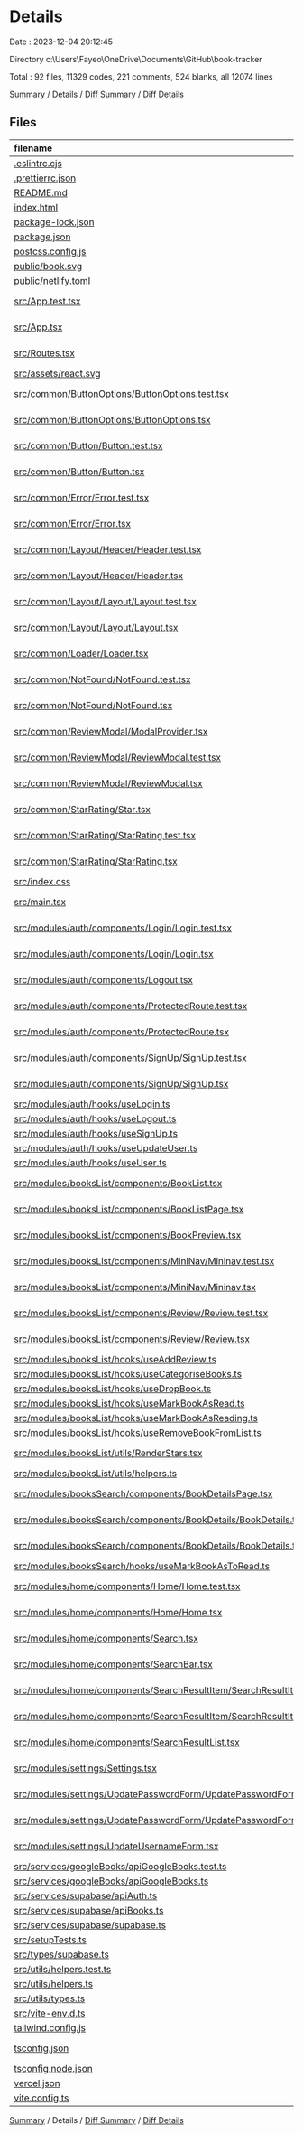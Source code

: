 # Details

Date : 2023-12-04 20:12:45

Directory c:\\Users\\Fayeo\\OneDrive\\Documents\\GitHub\\book-tracker

Total : 92 files,  11329 codes, 221 comments, 524 blanks, all 12074 lines

[Summary](results.md) / Details / [Diff Summary](diff.md) / [Diff Details](diff-details.md)

## Files
| filename | language | code | comment | blank | total |
| :--- | :--- | ---: | ---: | ---: | ---: |
| [.eslintrc.cjs](/.eslintrc.cjs) | JavaScript | 19 | 0 | 1 | 20 |
| [.prettierrc.json](/.prettierrc.json) | JSON | 6 | 0 | 1 | 7 |
| [README.md](/README.md) | Markdown | 310 | 6 | 89 | 405 |
| [index.html](/index.html) | HTML | 13 | 0 | 1 | 14 |
| [package-lock.json](/package-lock.json) | JSON | 7,453 | 0 | 1 | 7,454 |
| [package.json](/package.json) | JSON | 66 | 0 | 1 | 67 |
| [postcss.config.js](/postcss.config.js) | JavaScript | 6 | 0 | 1 | 7 |
| [public/book.svg](/public/book.svg) | XML | 11 | 1 | 1 | 13 |
| [public/netlify.toml](/public/netlify.toml) | TOML | 4 | 0 | 0 | 4 |
| [src/App.test.tsx](/src/App.test.tsx) | TypeScript JSX | 17 | 2 | 3 | 22 |
| [src/App.tsx](/src/App.tsx) | TypeScript JSX | 23 | 0 | 5 | 28 |
| [src/Routes.tsx](/src/Routes.tsx) | TypeScript JSX | 64 | 3 | 3 | 70 |
| [src/assets/react.svg](/src/assets/react.svg) | XML | 1 | 0 | 0 | 1 |
| [src/common/ButtonOptions/ButtonOptions.test.tsx](/src/common/ButtonOptions/ButtonOptions.test.tsx) | TypeScript JSX | 106 | 1 | 5 | 112 |
| [src/common/ButtonOptions/ButtonOptions.tsx](/src/common/ButtonOptions/ButtonOptions.tsx) | TypeScript JSX | 131 | 4 | 8 | 143 |
| [src/common/Button/Button.test.tsx](/src/common/Button/Button.test.tsx) | TypeScript JSX | 81 | 1 | 10 | 92 |
| [src/common/Button/Button.tsx](/src/common/Button/Button.tsx) | TypeScript JSX | 37 | 0 | 7 | 44 |
| [src/common/Error/Error.test.tsx](/src/common/Error/Error.test.tsx) | TypeScript JSX | 46 | 0 | 3 | 49 |
| [src/common/Error/Error.tsx](/src/common/Error/Error.tsx) | TypeScript JSX | 18 | 1 | 4 | 23 |
| [src/common/Layout/Header/Header.test.tsx](/src/common/Layout/Header/Header.test.tsx) | TypeScript JSX | 75 | 12 | 7 | 94 |
| [src/common/Layout/Header/Header.tsx](/src/common/Layout/Header/Header.tsx) | TypeScript JSX | 61 | 0 | 7 | 68 |
| [src/common/Layout/Layout/Layout.test.tsx](/src/common/Layout/Layout/Layout.test.tsx) | TypeScript JSX | 43 | 0 | 5 | 48 |
| [src/common/Layout/Layout/Layout.tsx](/src/common/Layout/Layout/Layout.tsx) | TypeScript JSX | 21 | 0 | 4 | 25 |
| [src/common/Loader/Loader.tsx](/src/common/Loader/Loader.tsx) | TypeScript JSX | 9 | 0 | 3 | 12 |
| [src/common/NotFound/NotFound.test.tsx](/src/common/NotFound/NotFound.test.tsx) | TypeScript JSX | 32 | 0 | 2 | 34 |
| [src/common/NotFound/NotFound.tsx](/src/common/NotFound/NotFound.tsx) | TypeScript JSX | 15 | 0 | 3 | 18 |
| [src/common/ReviewModal/ModalProvider.tsx](/src/common/ReviewModal/ModalProvider.tsx) | TypeScript JSX | 56 | 1 | 9 | 66 |
| [src/common/ReviewModal/ReviewModal.test.tsx](/src/common/ReviewModal/ReviewModal.test.tsx) | TypeScript JSX | 80 | 4 | 7 | 91 |
| [src/common/ReviewModal/ReviewModal.tsx](/src/common/ReviewModal/ReviewModal.tsx) | TypeScript JSX | 89 | 1 | 8 | 98 |
| [src/common/StarRating/Star.tsx](/src/common/StarRating/Star.tsx) | TypeScript JSX | 46 | 0 | 3 | 49 |
| [src/common/StarRating/StarRating.test.tsx](/src/common/StarRating/StarRating.test.tsx) | TypeScript JSX | 27 | 2 | 2 | 31 |
| [src/common/StarRating/StarRating.tsx](/src/common/StarRating/StarRating.tsx) | TypeScript JSX | 33 | 2 | 5 | 40 |
| [src/index.css](/src/index.css) | CSS | 3 | 0 | 1 | 4 |
| [src/main.tsx](/src/main.tsx) | TypeScript JSX | 9 | 0 | 2 | 11 |
| [src/modules/auth/components/Login/Login.test.tsx](/src/modules/auth/components/Login/Login.test.tsx) | TypeScript JSX | 95 | 1 | 12 | 108 |
| [src/modules/auth/components/Login/Login.tsx](/src/modules/auth/components/Login/Login.tsx) | TypeScript JSX | 93 | 0 | 8 | 101 |
| [src/modules/auth/components/Logout.tsx](/src/modules/auth/components/Logout.tsx) | TypeScript JSX | 11 | 0 | 3 | 14 |
| [src/modules/auth/components/ProtectedRoute.test.tsx](/src/modules/auth/components/ProtectedRoute.test.tsx) | TypeScript JSX | 40 | 0 | 7 | 47 |
| [src/modules/auth/components/ProtectedRoute.tsx](/src/modules/auth/components/ProtectedRoute.tsx) | TypeScript JSX | 17 | 5 | 8 | 30 |
| [src/modules/auth/components/SignUp/SignUp.test.tsx](/src/modules/auth/components/SignUp/SignUp.test.tsx) | TypeScript JSX | 124 | 0 | 13 | 137 |
| [src/modules/auth/components/SignUp/SignUp.tsx](/src/modules/auth/components/SignUp/SignUp.tsx) | TypeScript JSX | 159 | 3 | 7 | 169 |
| [src/modules/auth/hooks/useLogin.ts](/src/modules/auth/hooks/useLogin.ts) | TypeScript | 24 | 1 | 4 | 29 |
| [src/modules/auth/hooks/useLogout.ts](/src/modules/auth/hooks/useLogout.ts) | TypeScript | 15 | 0 | 3 | 18 |
| [src/modules/auth/hooks/useSignUp.ts](/src/modules/auth/hooks/useSignUp.ts) | TypeScript | 17 | 0 | 2 | 19 |
| [src/modules/auth/hooks/useUpdateUser.ts](/src/modules/auth/hooks/useUpdateUser.ts) | TypeScript | 15 | 0 | 3 | 18 |
| [src/modules/auth/hooks/useUser.ts](/src/modules/auth/hooks/useUser.ts) | TypeScript | 9 | 1 | 3 | 13 |
| [src/modules/booksList/components/BookList.tsx](/src/modules/booksList/components/BookList.tsx) | TypeScript JSX | 46 | 7 | 6 | 59 |
| [src/modules/booksList/components/BookListPage.tsx](/src/modules/booksList/components/BookListPage.tsx) | TypeScript JSX | 44 | 12 | 8 | 64 |
| [src/modules/booksList/components/BookPreview.tsx](/src/modules/booksList/components/BookPreview.tsx) | TypeScript JSX | 53 | 18 | 10 | 81 |
| [src/modules/booksList/components/MiniNav/Mininav.test.tsx](/src/modules/booksList/components/MiniNav/Mininav.test.tsx) | TypeScript JSX | 51 | 1 | 7 | 59 |
| [src/modules/booksList/components/MiniNav/Mininav.tsx](/src/modules/booksList/components/MiniNav/Mininav.tsx) | TypeScript JSX | 24 | 4 | 5 | 33 |
| [src/modules/booksList/components/Review/Review.test.tsx](/src/modules/booksList/components/Review/Review.test.tsx) | TypeScript JSX | 19 | 2 | 2 | 23 |
| [src/modules/booksList/components/Review/Review.tsx](/src/modules/booksList/components/Review/Review.tsx) | TypeScript JSX | 27 | 0 | 4 | 31 |
| [src/modules/booksList/hooks/useAddReview.ts](/src/modules/booksList/hooks/useAddReview.ts) | TypeScript | 15 | 0 | 3 | 18 |
| [src/modules/booksList/hooks/useCategoriseBooks.ts](/src/modules/booksList/hooks/useCategoriseBooks.ts) | TypeScript | 30 | 9 | 4 | 43 |
| [src/modules/booksList/hooks/useDropBook.ts](/src/modules/booksList/hooks/useDropBook.ts) | TypeScript | 20 | 4 | 5 | 29 |
| [src/modules/booksList/hooks/useMarkBookAsRead.ts](/src/modules/booksList/hooks/useMarkBookAsRead.ts) | TypeScript | 20 | 3 | 4 | 27 |
| [src/modules/booksList/hooks/useMarkBookAsReading.ts](/src/modules/booksList/hooks/useMarkBookAsReading.ts) | TypeScript | 21 | 3 | 4 | 28 |
| [src/modules/booksList/hooks/useRemoveBookFromList.ts](/src/modules/booksList/hooks/useRemoveBookFromList.ts) | TypeScript | 20 | 3 | 4 | 27 |
| [src/modules/booksList/utils/RenderStars.tsx](/src/modules/booksList/utils/RenderStars.tsx) | TypeScript JSX | 11 | 0 | 1 | 12 |
| [src/modules/booksList/utils/helpers.ts](/src/modules/booksList/utils/helpers.ts) | TypeScript | 4 | 0 | 1 | 5 |
| [src/modules/booksSearch/components/BookDetailsPage.tsx](/src/modules/booksSearch/components/BookDetailsPage.tsx) | TypeScript JSX | 17 | 12 | 5 | 34 |
| [src/modules/booksSearch/components/BookDetails/BookDetails.test.tsx](/src/modules/booksSearch/components/BookDetails/BookDetails.test.tsx) | TypeScript JSX | 51 | 1 | 5 | 57 |
| [src/modules/booksSearch/components/BookDetails/BookDetails.tsx](/src/modules/booksSearch/components/BookDetails/BookDetails.tsx) | TypeScript JSX | 75 | 15 | 11 | 101 |
| [src/modules/booksSearch/hooks/useMarkBookAsToRead.ts](/src/modules/booksSearch/hooks/useMarkBookAsToRead.ts) | TypeScript | 20 | 4 | 4 | 28 |
| [src/modules/home/components/Home/Home.test.tsx](/src/modules/home/components/Home/Home.test.tsx) | TypeScript JSX | 23 | 3 | 6 | 32 |
| [src/modules/home/components/Home/Home.tsx](/src/modules/home/components/Home/Home.tsx) | TypeScript JSX | 39 | 7 | 11 | 57 |
| [src/modules/home/components/Search.tsx](/src/modules/home/components/Search.tsx) | TypeScript JSX | 36 | 26 | 11 | 73 |
| [src/modules/home/components/SearchBar.tsx](/src/modules/home/components/SearchBar.tsx) | TypeScript JSX | 21 | 5 | 5 | 31 |
| [src/modules/home/components/SearchResultItem/SearchResultItem.test.tsx](/src/modules/home/components/SearchResultItem/SearchResultItem.test.tsx) | TypeScript JSX | 37 | 1 | 4 | 42 |
| [src/modules/home/components/SearchResultItem/SearchResultItem.tsx](/src/modules/home/components/SearchResultItem/SearchResultItem.tsx) | TypeScript JSX | 37 | 3 | 6 | 46 |
| [src/modules/home/components/SearchResultList.tsx](/src/modules/home/components/SearchResultList.tsx) | TypeScript JSX | 18 | 4 | 5 | 27 |
| [src/modules/settings/Settings.tsx](/src/modules/settings/Settings.tsx) | TypeScript JSX | 19 | 0 | 4 | 23 |
| [src/modules/settings/UpdatePasswordForm/UpdatePasswordForm.test.tsx](/src/modules/settings/UpdatePasswordForm/UpdatePasswordForm.test.tsx) | TypeScript JSX | 61 | 0 | 10 | 71 |
| [src/modules/settings/UpdatePasswordForm/UpdatePasswordForm.tsx](/src/modules/settings/UpdatePasswordForm/UpdatePasswordForm.tsx) | TypeScript JSX | 93 | 0 | 5 | 98 |
| [src/modules/settings/UpdateUsernameForm.tsx](/src/modules/settings/UpdateUsernameForm.tsx) | TypeScript JSX | 69 | 0 | 7 | 76 |
| [src/services/googleBooks/apiGoogleBooks.test.ts](/src/services/googleBooks/apiGoogleBooks.test.ts) | TypeScript | 32 | 0 | 3 | 35 |
| [src/services/googleBooks/apiGoogleBooks.ts](/src/services/googleBooks/apiGoogleBooks.ts) | TypeScript | 27 | 4 | 5 | 36 |
| [src/services/supabase/apiAuth.ts](/src/services/supabase/apiAuth.ts) | TypeScript | 67 | 3 | 15 | 85 |
| [src/services/supabase/apiBooks.ts](/src/services/supabase/apiBooks.ts) | TypeScript | 162 | 0 | 24 | 186 |
| [src/services/supabase/supabase.ts](/src/services/supabase/supabase.ts) | TypeScript | 5 | 1 | 3 | 9 |
| [src/setupTests.ts](/src/setupTests.ts) | TypeScript | 1 | 1 | 1 | 3 |
| [src/types/supabase.ts](/src/types/supabase.ts) | TypeScript | 69 | 0 | 2 | 71 |
| [src/utils/helpers.test.ts](/src/utils/helpers.test.ts) | TypeScript | 224 | 4 | 5 | 233 |
| [src/utils/helpers.ts](/src/utils/helpers.ts) | TypeScript | 18 | 2 | 3 | 23 |
| [src/utils/types.ts](/src/utils/types.ts) | TypeScript | 9 | 0 | 1 | 10 |
| [src/vite-env.d.ts](/src/vite-env.d.ts) | TypeScript | 0 | 1 | 1 | 2 |
| [tailwind.config.js](/tailwind.config.js) | JavaScript | 13 | 1 | 1 | 15 |
| [tsconfig.json](/tsconfig.json) | JSON with Comments | 22 | 2 | 3 | 27 |
| [tsconfig.node.json](/tsconfig.node.json) | JSON | 10 | 0 | 1 | 11 |
| [vercel.json](/vercel.json) | JSON | 3 | 0 | 1 | 4 |
| [vite.config.ts](/vite.config.ts) | TypeScript | 16 | 3 | 3 | 22 |

[Summary](results.md) / Details / [Diff Summary](diff.md) / [Diff Details](diff-details.md)